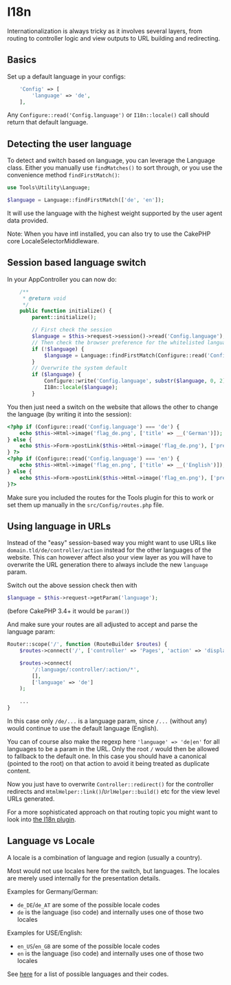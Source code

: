 # I18n

Internationalization is always tricky as it involves several layers,
from routing to controller logic and view outputs to URL building and redirecting.

## Basics
Set up a default language in your configs:
```php
	'Config' => [
		'language' => 'de',
	],
```
Any `Configure::read('Config.language')` or `I18n::locale()` call should return that default language.


## Detecting the user language
To detect and switch based on language, you can leverage the Language class.
Either you manually use `findMatches()` to sort through, or you use the convenience method `findFirstMatch()`:
```php
use Tools\Utility\Language;

$language = Language::findFirstMatch(['de', 'en']);
```
It will use the language with the highest weight supported by the user agent data provided.

Note: When you have intl installed, you can also try to use the CakePHP core LocaleSelectorMiddleware.


## Session based language switch
In your AppController you can now do:
```php
	/**
	 * @return void
	 */
	public function initialize() {
		parent::initialize();

		// First check the session
		$language = $this->request->session()->read('Config.language');
		// Then check the browser preference for the whitelisted languages
		if (!$language) {
			$language = Language::findFirstMatch(Configure::read('Config.supportedLanguages'));
		}
		// Overwrite the system default
		if ($language) {
			Configure::write('Config.language', substr($language, 0, 2));
			I18n::locale($language);
		}
```

You then just need a switch on the website that allows the other to change the language (by writing it into the session):
```php
<?php if (Configure::read('Config.language') === 'de') {
	echo $this->Html->image('flag_de.png', ['title' => __('German')]);
} else {
	echo $this->Form->postLink($this->Html->image('flag_de.png'), ['prefix' => false, 'plugin' => 'Tools', 'controller' => 'ShuntRequest', 'action' => 'language', 'de'], ['block' => true, 'escape' => false, 'title' => __('German')]);
} ?>
<?php if (Configure::read('Config.language') === 'en') {
	echo $this->Html->image('flag_en.png', ['title' => __('English')]);
} else {
	echo $this->Form->postLink($this->Html->image('flag_en.png'), ['prefix' => false, 'plugin' => 'Tools', 'controller' => 'ShuntRequest', 'action' => 'language', 'en'], ['block' => true, 'escape' => false, 'title' => __('English')]);
}?>
```

Make sure you included the routes for the Tools plugin for this to work or set them up manually in the `src/Config/routes.php` file.


## Using language in URLs
Instead of the "easy" session-based way you might want to use URLs like `domain.tld/de/controller/action` instead for the other languages of the website.
This can however affect also your view layer as you will have to overwrite the URL generation there to always include the 
new `language` param.
 
Switch out the above session check then with
```php
$language = $this->request->getParam('language');
```
(before CakePHP 3.4+ it would be `param()`)

And make sure your routes are all adjusted to accept and parse the language param:
```php
Router::scope('/', function (RouteBuilder $routes) {
	$routes->connect('/', ['controller' => 'Pages', 'action' => 'display', 'home']);

	$routes->connect(
		'/:language/:controller/:action/*',
		[],
		['language' => 'de']
	);
	
	...
}
```

In this case only `/de/...` is a language param, since `/...` (without any) would continue to use the default language (English).

You can of course also make the regexp here `'language' => 'de|en'` for all languages to be a param in the URL. 
Only the root `/` would then be allowed to fallback to the default one.
In this case you should have a canonical (pointed to the root) on that action to avoid it being treated as duplicate content.

Now you just have to overwrite `Controller::redirect()` for the controller redirects and `HtmlHelper::link()`/`UrlHelper::build()` etc for the view level URLs generated.

For a more sophisticated approach on that routing topic you might want to look into [the I18n plugin](https://github.com/ADmad/cakephp-i18n).


## Language vs Locale
A locale is a combination of language and region (usually a country).

Most would not use locales here for the switch, but languages. 
The locales are merely used internally for the presentation details.

Examples for Germany/German:
- `de_DE`/`de_AT` are some of the possible locale codes
- `de` is the language (iso code) and internally uses one of those two locales

Examples for USE/English:
- `en_US`/`en_GB` are some of the possible locale codes
- `en` is the language (iso code) and internally uses one of those two locales

See [here](http://sandbox.dereuromark.de/export/) for a list of possible languages and their codes.
